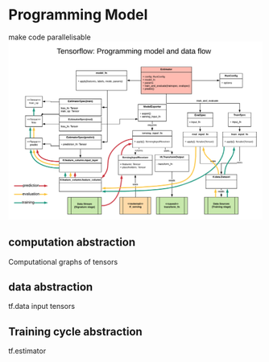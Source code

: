 # Programming Model
make code parallelisable
![Tensorflow Programming Model](./TF_programming_model.png)


## computation abstraction
Computational graphs of tensors

## data abstraction
tf.data input tensors

## Training cycle abstraction
tf.estimator
